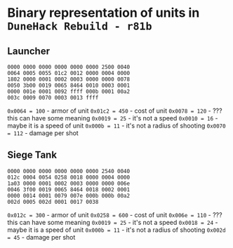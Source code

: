 # Binary representation of units in `DuneHack Rebuild - r81b`
## Launcher
```bin
0000 0000 0000 0000 0000 0000 2500 0040
0064 0005 0055 01c2 0012 0000 0004 0000
1802 0000 0001 0002 0003 0000 0000 0078
0050 3b00 0019 0065 8464 0010 0003 0001
0000 001e 0001 0092 ffff 000b 0001 00a2
003c 0009 0070 0003 0013 ffff 
```

`0x0064 = 100` - armor of unit
`0x01c2 = 450` - cost of unit
`0x0078 = 120` - ??? this can have some meaning
`0x0019 = 25` - it's not a speed
`0x0010 = 16` - maybe it is a speed of unit
`0x000b = 11` - it's not a radius of shooting
`0x0070 = 112` - damage per shot

## Siege Tank
```bin
0000 0000 0000 0000 0000 0000 2540 0040
012c 0004 0054 0258 0018 0000 0004 0000
1a03 0000 0001 0002 0003 0000 0000 006e
0046 3f00 0019 0065 8464 0018 0002 0001
0000 0014 0001 0079 007e 000b 000b 00a2
002d 0005 002d 0001 0017 0038 
```

`0x012c = 300` - armor of unit
`0x0258 = 600` - cost of unit
`0x006e = 110` - ??? this can have some meaning
`0x0019 = 25` - it's not a speed
`0x0018 = 24` - maybe it is a speed of unit
`0x000b = 11` - it's not a radius of shooting
`0x002d = 45` - damage per shot